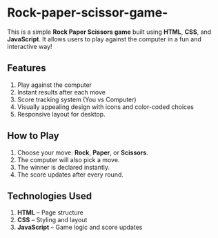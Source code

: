 # Rock-paper-scissor-game-
This is a simple **Rock Paper Scissors game** built using **HTML**, **CSS**, and **JavaScript**. It allows users to play against the computer in a fun and interactive way!

## Features
1. Play against the computer
2. Instant results after each move
3. Score tracking system (You vs Computer)
4. Visually appealing design with icons and color-coded choices
5. Responsive layout for desktop.

## How to Play
1. Choose your move: **Rock**, **Paper**, or **Scissors**.
2. The computer will also pick a move.
3. The winner is declared instantly.
4. The score updates after every round.

## Technologies Used

1. **HTML** – Page structure
2. **CSS** – Styling and layout
3. **JavaScript** – Game logic and score updates
